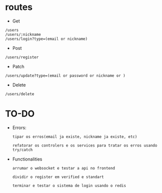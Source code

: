# routes 

  * Get
  ```
  /users
  /users/:nickname
  /users/login?type=(email or nickname)
  ```

  * Post
  ```
  /users/register
  ```

  * Patch
  ```
  /users/update?type=(email or password or nickname or )
  ```

  * Delete
  ```
  /users/delete
  ```
    



# TO-DO
  * Errors:
    ```
    tipar os erros(email ja existe, nickname ja existe, etc)
    ```
    ```
    refatorar os controlers e os services para tratar os erros usando try/catch
    ```
      
  * Functionalities   
    ``` 
    arrumar o websocket e testar a api no frontend
    ```
    ```
    dividir o register em verified e standart 
    ```
    ```
    terminar e testar o sistema de login usando o redis
    ```

